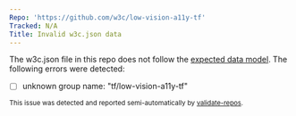 ```yaml
---
Repo: 'https://github.com/w3c/low-vision-a11y-tf'
Tracked: N/A
Title: Invalid w3c.json data
---
```


The w3c.json file in this repo does not follow the [expected data model](https://w3c.github.io/w3c.json.html). The following errors were detected:
* [ ] unknown group name: "tf/low-vision-a11y-tf"

<sub>This issue was detected and reported semi-automatically by [validate-repos](https://github.com/w3c/validate-repos/).</sub>
